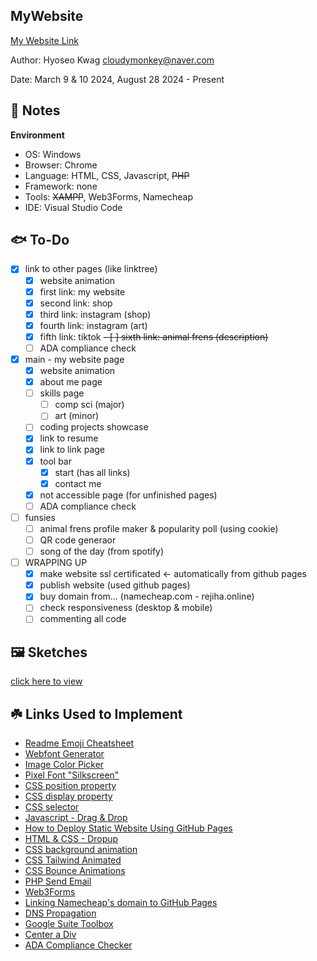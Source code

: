 MyWebsite
------------

[My Website Link](rejiha.online)

Author: Hyoseo Kwag [cloudymonkey@naver.com](mailto:cloudymonkey@naver.com)

Date: March 9 & 10 2024, August 28 2024 - Present


## :rotating_light: Notes

**Environment**
* OS: Windows
* Browser: Chrome
* Language: HTML, CSS, Javascript, ~~PHP~~
* Framework: none
* Tools: ~~XAMPP~~, Web3Forms, Namecheap
* IDE: Visual Studio Code


## :fish: To-Do
- [x] link to other pages (like linktree)
    - [x] website animation
    - [x] first link: my website
    - [x] second link: shop
    - [x] third link: instagram (shop)
    - [x] fourth link: instagram (art)
    - [x] fifth link: tiktok
    ~~- [ ] sixth link: animal frens (description)~~
    - [ ] ADA compliance check
- [x] main - my website page
    - [x] website animation
    - [x] about me page
    - [ ] skills page
        - [ ] comp sci (major)
        - [ ] art (minor)
    - [ ] coding projects showcase
    - [x] link to resume
    - [x] link to link page
    - [x] tool bar
        - [x] start (has all links)
        - [x] contact me
    - [x] not accessible page (for unfinished pages)
    - [ ] ADA compliance check
- [ ] funsies
    - [ ] animal frens profile maker & popularity poll (using cookie)
    - [ ] QR code generaor
    - [ ] song of the day (from spotify)
- [ ] WRAPPING UP
    - [x] make website ssl certificated <- automatically from github pages
    - [x] publish website (used github pages)
    - [x] buy domain from... (namecheap.com - rejiha.online)
    - [ ] check responsiveness (desktop & mobile)
    - [ ] commenting all code

## :framed_picture: Sketches
<!-- <details>
    <summary>main link page</summary>
    ![img1](https://github.com/REJIHA/MyWebsite/blob/0.1/public_html/resources/img/readme_img/main_link%20page%201.png?raw=true)
</details> -->
[click here to view](https://github.com/REJIHA/MyWebsite/tree/0.1/public_html/resources/img/readme_img)

## :shamrock: Links Used to Implement
* [Readme Emoji Cheatsheet](https://github.com/ikatyang/emoji-cheat-sheet/blob/master/README.md)
* [Webfont Generator](https://www.fontsquirrel.com/tools/webfont-generator)
* [Image Color Picker](https://imagecolorpicker.com/)
* [Pixel Font "Silkscreen"](https://www.dafont.com/silkscreen.font)
* [CSS position property](https://developer.mozilla.org/en-US/docs/Web/CSS/position)
* [CSS display property](https://developer.mozilla.org/en-US/docs/Web/CSS/display)
* [CSS selector](https://developer.mozilla.org/en-US/docs/Web/CSS/CSS_selectors)
* [Javascript - Drag & Drop](https://youtu.be/ymDjvycjgUM?si=UZUC14YY_Eu5hWJp)
* [How to Deploy Static Website Using GitHub Pages](https://medium.com/flycode/how-to-deploy-a-static-website-for-free-using-github-pages-8eddc194853b)
* [HTML & CSS - Dropup](https://www.w3schools.com/howto/howto_css_dropup.asp)
* [CSS background animation](https://www.sliderrevolution.com/resources/css-animated-background/)
* [CSS Tailwind Animated](https://www.tailwindcss-animated.com/configurator.html)
* [CSS Bounce Animations](https://codepen.io/nelledejones/pen/gOOPWrK)
* [PHP Send Email](https://mailtrap.io/blog/html-form-send-email/)
* [Web3Forms](https://web3forms.com/)
* [Linking Namecheap's domain to GitHub Pages](https://gist.github.com/plembo/84f80c920bb5ac6f19e53fe6f8db1ff7)
* [DNS Propagation](https://www.namecheap.com/support/knowledgebase/article.aspx/9622/10/dns-propagation-explained/)
* [Google Suite Toolbox](https://toolbox.googleapps.com/apps/dig/)
* [Center a Div](https://www.joshwcomeau.com/css/center-a-div/)
* [ADA Compliance Checker](https://www.accessibilitychecker.org/)

<!-- * Below are links I didn't end up using...
* [Let's Encrypt](https://letsencrypt.org/) free SSL site
* [Google Pages](https://cloud.google.com/storage/docs/hosting-static-website) free static web hosting from Google
* [AWS](https://aws.amazon.com/getting-started/hands-on/host-static-website/) free static web hosting from Amazon
-->